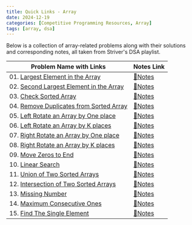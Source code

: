 ```yaml
---
title: Quick Links - Array
date: 2024-12-19
categories: [Competitive Programming Resources, Array]
tags: [array, dsa]
---
```


Below is a collection of array-related problems along with their solutions and corresponding notes, all taken from Striver's DSA playlist.

| Problem Name with Links                                                                                                                       | Notes Link                                                                     |
|-----------------------------------------------------------------------------------------------------------------------------------------------|--------------------------------------------------------------------------------|
| 01. [Largest Element in the Array](https://www.naukri.com/code360/problems/largest-element-in-the-array-largest-element-in-the-array_5026279) | [📝Notes](https://mdnrkn.github.io/posts/largest-element-in-the-array/)        |
| 02. [Second Largest Element in the Array](https://www.naukri.com/code360/problems/ninja-and-the-second-order-elements_6581960)                | [📝Notes](https://mdnrkn.github.io/posts/second-largest-element-in-the-array/) |
| 03. [Check Sorted Array](https://www.naukri.com/code360/problems/ninja-and-the-sorted-check_6581957)                                          | [📝Notes](https://mdnrkn.github.io/posts/check-sorted-array/)                  |
| 04. [Remove Duplicates from Sorted Array](https://www.naukri.com/code360/problems/remove-duplicates-from-sorted-array_1102307)                | [📝Notes](https://mdnrkn.github.io/posts/remove-duplicates-from-sorted-array/) |
| 05. [Left Rotate an Array by One place](https://www.naukri.com/code360/problems/left-rotate-an-array-by-one_5026278)                          | [📝Notes](https://mdnrkn.github.io/posts/left-rotate-an-array-by-one-place/)   |
| 06. [Left Rotate an Array by K places](https://www.naukri.com/code360/problems/rotate-array_1230543)                                          | [📝Notes](https://mdnrkn.github.io/posts/left-rotate-an-array-by-k-places/)    |
| 07. [Right Rotate an Array by One place](#)                                                                                                   | [📝Notes](https://mdnrkn.github.io/posts/right-rotate-an-array-by-one-place/)  |
| 08. [Right Rotate an Array by K places](#)                                                                                                    | [📝Notes](https://mdnrkn.github.io/posts/right-rotate-an-array-by-k-places/)   |
| 09. [Move Zeros to End](https://www.naukri.com/code360/problems/ninja-and-the-zero-s_6581958)                                                 | [📝Notes](https://mdnrkn.github.io/posts/move-zeros-to-end/)                   |
| 10. [Linear Search](https://www.naukri.com/code360/problems/linear-search_6922070)                                                            | [📝Notes](https://mdnrkn.github.io/posts/linear-search/)                       |
| 11. [Union of Two Sorted Arrays](https://www.naukri.com/code360/problems/sorted-array_6613259)                                                | [📝Notes](https://mdnrkn.github.io/posts/union-of-two-sorted-arrays)           |
| 12. [Intersection of Two Sorted Arrays](https://www.naukri.com/code360/problems/intersection-of-2-arrays_1082149)                             | [📝Notes](https://mdnrkn.github.io/posts/intersection-of-two-sorted-arrays)    |
| 13. [Missing Number](https://www.naukri.com/code360/problems/missing-number_6680467)                                                          | [📝Notes](https://mdnrkn.github.io/posts/missing-number/)                      |
| 14. [Maximum Consecutive Ones](https://www.naukri.com/code360/problems/maximum-consecutive-ones_3843993)                                      | [📝Notes](https://mdnrkn.github.io/posts/maximum-consecutive-ones/)            |
| 15. [Find The Single Element](https://www.naukri.com/code360/problems/find-the-single-element_6680465)                                        | [📝Notes](https://mdnrkn.github.io/posts/find-the-single-element)              |